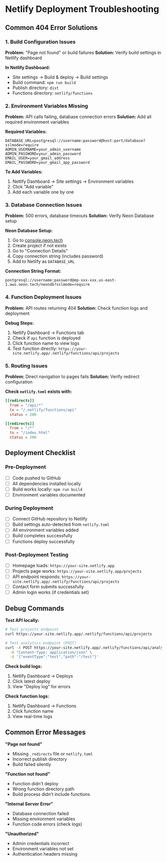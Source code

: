 # Netlify Deployment Troubleshooting

## Common 404 Error Solutions

### 1. Build Configuration Issues

**Problem:** "Page not found" or build failures
**Solution:** Verify build settings in Netlify dashboard

**In Netlify Dashboard:**
- Site settings → Build & deploy → Build settings
- Build command: `npm run build`
- Publish directory: `dist`
- Functions directory: `netlify/functions`

### 2. Environment Variables Missing

**Problem:** API calls failing, database connection errors
**Solution:** Add all required environment variables

**Required Variables:**
```
DATABASE_URL=postgresql://username:password@host:port/database?sslmode=require
ADMIN_USERNAME=your_admin_username
ADMIN_PASSWORD=your_admin_password
EMAIL_USER=your_gmail_address
EMAIL_PASSWORD=your_gmail_app_password
```

**To Add Variables:**
1. Netlify Dashboard → Site settings → Environment variables
2. Click "Add variable"
3. Add each variable one by one

### 3. Database Connection Issues

**Problem:** 500 errors, database timeouts
**Solution:** Verify Neon Database setup

**Neon Database Setup:**
1. Go to [console.neon.tech](https://console.neon.tech)
2. Create project if not exists
3. Go to "Connection Details"
4. Copy connection string (includes password)
5. Add to Netlify as `DATABASE_URL`

**Connection String Format:**
```
postgresql://username:password@ep-xxx-xxx.us-east-1.aws.neon.tech/neondb?sslmode=require
```

### 4. Function Deployment Issues

**Problem:** API routes returning 404
**Solution:** Check function logs and deployment

**Debug Steps:**
1. Netlify Dashboard → Functions tab
2. Check if `api` function is deployed
3. Click function name to view logs
4. Test function directly: `https://your-site.netlify.app/.netlify/functions/api/projects`

### 5. Routing Issues

**Problem:** Direct navigation to pages fails
**Solution:** Verify redirect configuration

**Check `netlify.toml` exists with:**
```toml
[[redirects]]
  from = "/api/*"
  to = "/.netlify/functions/api"
  status = 200

[[redirects]]
  from = "/*"
  to = "/index.html"
  status = 200
```

## Deployment Checklist

### Pre-Deployment
- [ ] Code pushed to GitHub
- [ ] All dependencies installed locally
- [ ] Build works locally: `npm run build`
- [ ] Environment variables documented

### During Deployment
- [ ] Connect GitHub repository to Netlify
- [ ] Build settings auto-detected from `netlify.toml`
- [ ] All environment variables added
- [ ] Build completes successfully
- [ ] Functions deploy successfully

### Post-Deployment Testing
- [ ] Homepage loads: `https://your-site.netlify.app`
- [ ] Projects page works: `https://your-site.netlify.app/projects`
- [ ] API endpoint responds: `https://your-site.netlify.app/.netlify/functions/api/projects`
- [ ] Contact form submits successfully
- [ ] Admin login works (if credentials set)

## Debug Commands

**Test API locally:**
```bash
# Test projects endpoint
curl https://your-site.netlify.app/.netlify/functions/api/projects

# Test analytics endpoint (POST)
curl -X POST https://your-site.netlify.app/.netlify/functions/api/analytics \
  -H "Content-Type: application/json" \
  -d '{"eventType":"test","path":"/test"}'
```

**Check build logs:**
1. Netlify Dashboard → Deploys
2. Click latest deploy
3. View "Deploy log" for errors

**Check function logs:**
1. Netlify Dashboard → Functions
2. Click function name
3. View real-time logs

## Common Error Messages

**"Page not found"**
- Missing `_redirects` file or `netlify.toml`
- Incorrect publish directory
- Build failed silently

**"Function not found"**
- Function didn't deploy
- Wrong function directory path
- Build process didn't include functions

**"Internal Server Error"**
- Database connection failed
- Missing environment variables
- Function code errors (check logs)

**"Unauthorized"**
- Admin credentials incorrect
- Environment variables not set
- Authentication headers missing